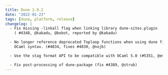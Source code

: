 ```yaml
---
title: Dune 2.9.2
date: "2022-01-23"
tags: [dune, platform, release]
changelog: |
  - Fix missing -linkall flag when linking library dune-sites.plugin
    ( #4348, @kakadu, @bobot, reported by @kakadu)

  - No longer reference deprecated Toploop functions when using dune files in
    OCaml syntax. (#4834, fixes #4830, @nojb)

  - Use the stag format API to be compatible with OCaml 5.0 (#5351, @emillon).

  - Fix post-processing of dune-package (fix #4389, @strub)
---
```

